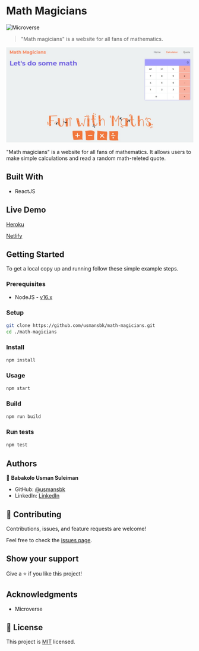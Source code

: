 # Math Magicians

![Microverse](https://img.shields.io/badge/Microverse-blueviolet)

> "Math magicians" is a website for all fans of mathematics.

![screenshot](./app_screenshot.jpeg)

"Math magicians" is a website for all fans of mathematics. It allows users to make simple calculations and read a random math-releted quote.

## Built With

- ReactJS

## Live Demo

[Heroku](https://usmansbk-math-magicians.herokuapp.com/)

[Netlify](https://hardcore-meitner-6153b1.netlify.app/)

## Getting Started

To get a local copy up and running follow these simple example steps.

### Prerequisites

- NodeJS - [v16.x](https://nodejs.org/en/)

### Setup

```bash
git clone https://github.com/usmansbk/math-magicians.git
cd ./math-magicians
```

### Install

```bash
npm install
```

### Usage

```bash
npm start
```

### Build

```bash
npm run build
```

### Run tests

```bash
npm test
```

## Authors

👤 **Babakolo Usman Suleiman**

- GitHub: [@usmansbk](https://github.com/usmansbk)
- LinkedIn: [LinkedIn](https://www.linkedin.com/in/usman-suleiman-82b444140/)

## 🤝 Contributing

Contributions, issues, and feature requests are welcome!

Feel free to check the [issues page](../../issues/).

## Show your support

Give a ⭐️ if you like this project!

## Acknowledgments

- Microverse

## 📝 License

This project is [MIT](./MIT.md) licensed.
